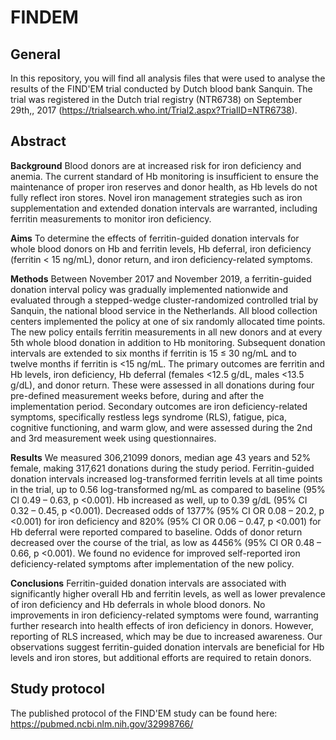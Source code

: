 # FINDEM

## General

In this repository, you will find all analysis files that were used to
analyse the results of the FIND'EM trial conducted by Dutch blood bank
Sanquin. The trial was registered in the Dutch trial registry (NTR6738)
on September 29th,, 2017
(<https://trialsearch.who.int/Trial2.aspx?TrialID=NTR6738>).

## Abstract

**Background** Blood donors are at increased risk for iron deficiency
and anemia. The current standard of Hb monitoring is insufficient to
ensure the maintenance of proper iron reserves and donor health, as Hb
levels do not fully reflect iron stores. Novel iron management
strategies such as iron supplementation and extended donation intervals
are warranted, including ferritin measurements to monitor iron
deficiency.

**Aims** To determine the effects of ferritin-guided donation intervals
for whole blood donors on Hb and ferritin levels, Hb deferral, iron
deficiency (ferritin \< 15 ng/mL), donor return, and iron
deficiency-related symptoms.

**Methods** Between November 2017 and November 2019, a ferritin-guided
donation interval policy was gradually implemented nationwide and
evaluated through a stepped-wedge cluster-randomized controlled trial by
Sanquin, the national blood service in the Netherlands. All blood
collection centers implemented the policy at one of six randomly
allocated time points. The new policy entails ferritin measurements in
all new donors and at every 5th whole blood donation in addition to Hb
monitoring. Subsequent donation intervals are extended to six months if
ferritin is 15 ≤ 30 ng/mL and to twelve months if ferritin is \<15
ng/mL. The primary outcomes are ferritin and Hb levels, iron deficiency,
Hb deferral (females \<12.5 g/dL, males \<13.5 g/dL), and donor return.
These were assessed in all donations during four pre-defined measurement
weeks before, during and after the implementation period. Secondary
outcomes are iron deficiency-related symptoms, specifically restless
legs syndrome (RLS), fatigue, pica, cognitive functioning, and warm
glow, and were assessed during the 2nd and 3rd measurement week using
questionnaires.

**Results** We measured 306,21099 donors, median age 43 years and 52% female, making 317,621 donations during the study period. Ferritin-guided donation intervals increased log-transformed ferritin levels at all time points in the trial, up to 0.56 log-transformed ng/mL as compared to baseline (95% CI 0.49 – 0.63, p <0.001). Hb increased as well, up to 0.39 g/dL (95% CI 0.32 – 0.45, p <0.001). Decreased odds of 1377% (95% CI OR 0.08 – 20.2, p <0.001) for iron deficiency and 820% (95% CI OR 0.06 – 0.47, p <0.001) for Hb deferral were reported compared to baseline. Odds of donor return decreased over the course of the trial, as low as 4456% (95% CI OR 0.48 – 0.66, p <0.001). We found no evidence for improved self-reported iron deficiency-related symptoms after implementation of the new policy.

**Conclusions** Ferritin-guided donation intervals are associated with
significantly higher overall Hb and ferritin levels, as well as lower
prevalence of iron deficiency and Hb deferrals in whole blood donors. No
improvements in iron deficiency-related symptoms were found, warranting
further research into health effects of iron deficiency in donors.
However, reporting of RLS increased, which may be due to increased
awareness. Our observations suggest ferritin-guided donation intervals
are beneficial for Hb levels and iron stores, but additional efforts are
required to retain donors.

## Study protocol

The published protocol of the FIND'EM study can be found here:
<https://pubmed.ncbi.nlm.nih.gov/32998766/>
